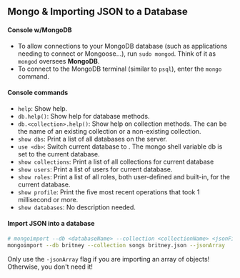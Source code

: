 ## Mongo & Importing JSON to a Database

#### Console w/MongoDB

* To allow connections to your MongoDB database (such as applications needing to connect or Mongoose...), run `sudo mongod`. Think of it as `mongod` oversees **MongoDB**.
* To connect to the MongoDB terminal (similar to `psql`), enter the `mongo` command.

#### Console commands

* `help`:   Show help.
* `db.help()`:  Show help for database methods.
* `db.<collection>.help()`: Show help on collection methods. The <collection> can be the name of an existing collection or a non-existing collection.
* `show dbs`: Print a list of all databases on the server.
* `use <db>`: Switch current database to <db>. The mongo shell variable db is set to the current database.
* `show collections`: Print a list of all collections for current database
* `show users`: Print a list of users for current database.
* `show roles`: Print a list of all roles, both user-defined and built-in, for the current database.
* `show profile`: Print the five most recent operations that took 1 millisecond or more.
* `show databases`: No description needed.

#### Import JSON into a database

```bash
# mongoimport --db <databaseName> --collection <collectionName> <jsonFile.json> --jsonArray
mongoimport --db britney --collection songs britney.json --jsonArray
```

Only use the `-jsonArray` flag if you are importing an array of objects! Otherwise, you don't need it!

